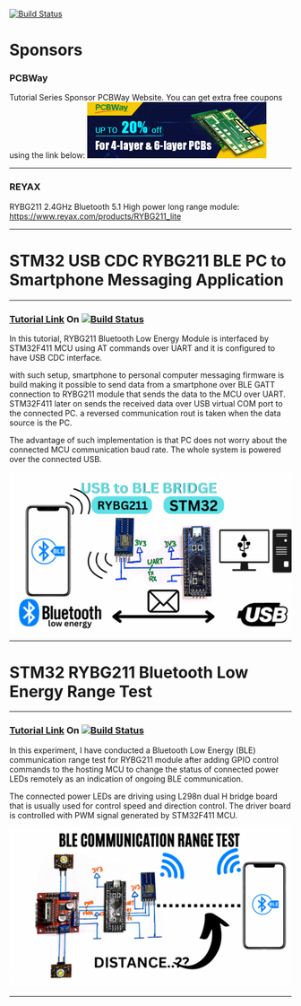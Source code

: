 [![Build Status](https://img.shields.io/badge/USEFUL%20ELECTRONICS-YOUTUBE-red)](https://www.youtube.com/user/wardzx1)

# Sponsors

### PCBWay
Tutorial Series Sponsor PCBWay Website. You can get extra free coupons using the link below:
[<img src="https://github.com/UsefulElectronics/esp32s3_la66_lorawan/blob/main/repo%20cover/banner320x100.gif">](https://www.pcbway.com/setinvite.aspx?inviteid=582640)

***
### REYAX
RYBG211 2.4GHz Bluetooth 5.1 High power long range module:
https://www.reyax.com/products/RYBG211_lite
***

# STM32 USB CDC RYBG211 BLE PC to Smartphone Messaging Application
***
### [Tutorial Link](https://youtu.be/fiII9zJaHcM) On [![Build Status](https://img.shields.io/badge/YouTube-FF0000?style=for-the-badge&logo=youtube&logoColor=white)](https://www.youtube.com/wardzx1) 
In this tutorial, RYBG211 Bluetooth Low Energy Module is interfaced by STM32F411 MCU using AT commands over UART and it is configured to have USB CDC interface. 

with such setup, smartphone to personal computer messaging firmware is build making it possible to send data from a smartphone over BLE GATT connection to RYBG211 module that sends the data to the MCU over UART. STM32F411 later on sends the received data over USB virtual COM port to the connected PC. a reversed communication rout is taken when the data source is the PC.

The advantage of such implementation is that PC does not worry about the connected MCU communication baud rate. The whole system is powered over the connected USB. 

![Circuit Diagram](https://github.com/UsefulElectronics/stm32-rybg211-ble5.1/blob/main/repo%20cover/circuit%20diagram.png)

***

# STM32 RYBG211 Bluetooth Low Energy Range Test
***
### [Tutorial Link](https://youtu.be/hPEEWBYEEb4) On [![Build Status](https://img.shields.io/badge/YouTube-FF0000?style=for-the-badge&logo=youtube&logoColor=white)](https://www.youtube.com/wardzx1) 
In this experiment, I have conducted a Bluetooth Low Energy (BLE) communication range test for RYBG211 module after adding GPIO control commands to the hosting MCU to change the status of connected power LEDs remotely as an indication of ongoing BLE communication.

The connected power LEDs are driving using L298n dual H bridge board that is usually used for control speed and direction control. The driver board is controlled with PWM signal generated by STM32F411 MCU. 

![Circuit Diagram](https://github.com/UsefulElectronics/stm32-rybg211-ble5.1/blob/main/repo%20cover/range%20test.png)

***